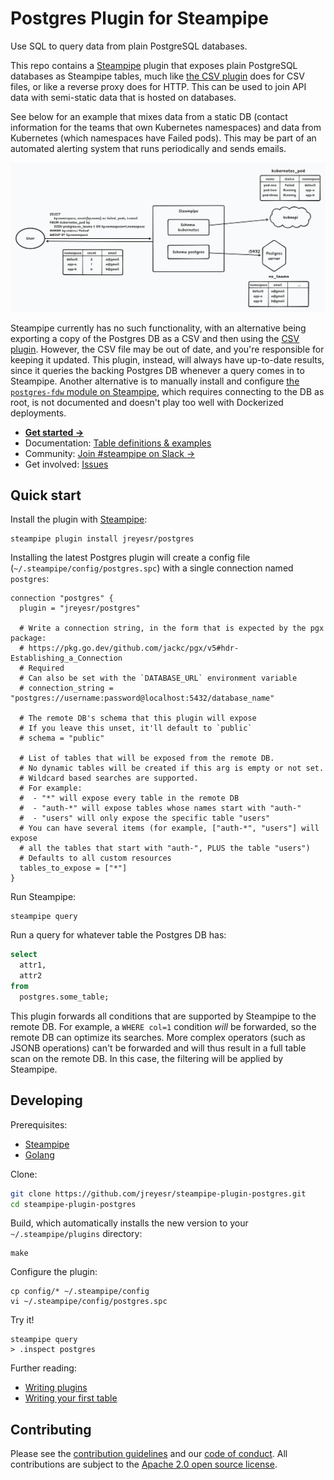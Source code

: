 # Postgres Plugin for Steampipe

Use SQL to query data from plain PostgreSQL databases.

This repo contains a [Steampipe](https://steampipe.io/) plugin that exposes plain PostgreSQL databases as Steampipe tables, much like [the CSV plugin](https://hub.steampipe.io/plugins/turbot/csv) does for CSV files, or like a reverse proxy does for HTTP. This can be used to join API data with semi-static data that is hosted on databases.

See below for an example that mixes data from a static DB (contact information for the teams that own Kubernetes namespaces) and data from Kubernetes (which namespaces have Failed pods). This may be part of an automated alerting system that runs periodically and sends emails.

![Alt text](docs/image.png)

Steampipe currently has no such functionality, with an alternative being exporting a copy of the Postgres DB as a CSV and then using the [CSV plugin](https://hub.steampipe.io/plugins/turbot/csv). However, the CSV file may be out of date, and you're responsible for keeping it updated. This plugin, instead, will always have up-to-date results, since it queries the backing Postgres DB whenever a query comes in to Steampipe. Another alternative is to manually install and configure [the `postgres-fdw` module on Steampipe](https://www.postgresql.org/docs/current/postgres-fdw.html), which requires connecting to the DB as root, is not documented and doesn't play too well with Dockerized deployments.

- **[Get started →](https://hub.steampipe.io/plugins/jreyesr/postgres)**
- Documentation: [Table definitions & examples](https://hub.steampipe.io/plugins/jreyesr/postgres/tables)
- Community: [Join #steampipe on Slack →](https://turbot.com/community/join)
- Get involved: [Issues](https://github.com/jreyesr/steampipe-plugin-postgres/issues)

## Quick start

Install the plugin with [Steampipe](https://steampipe.io):

```shell
steampipe plugin install jreyesr/postgres
```

Installing the latest Postgres plugin will create a config file (`~/.steampipe/config/postgres.spc`) with a single connection named `postgres`:

```hcl
connection "postgres" {
  plugin = "jreyesr/postgres"

  # Write a connection string, in the form that is expected by the pgx package:
  # https://pkg.go.dev/github.com/jackc/pgx/v5#hdr-Establishing_a_Connection
  # Required
  # Can also be set with the `DATABASE_URL` environment variable
  # connection_string = "postgres://username:password@localhost:5432/database_name"

  # The remote DB's schema that this plugin will expose
  # If you leave this unset, it'll default to `public`
  # schema = "public"

  # List of tables that will be exposed from the remote DB.
  # No dynamic tables will be created if this arg is empty or not set.
  # Wildcard based searches are supported.
  # For example:
  #  - "*" will expose every table in the remote DB
  #  - "auth-*" will expose tables whose names start with "auth-"
  #  - "users" will only expose the specific table "users"
  # You can have several items (for example, ["auth-*", "users"] will expose 
  # all the tables that start with "auth-", PLUS the table "users")
  # Defaults to all custom resources
  tables_to_expose = ["*"]
}
```

Run Steampipe:

```shell
steampipe query
```

Run a query for whatever table the Postgres DB has:

```sql
select
  attr1,
  attr2
from
  postgres.some_table;
```

This plugin forwards all conditions that are supported by Steampipe to the remote DB. For example, a `WHERE col=1` condition _will_ be forwarded, so the remote DB can optimize its searches. More complex operators (such as JSONB operations) can't be forwarded and will thus result in a full table scan on the remote DB. In this case, the filtering will be applied by Steampipe.

## Developing

Prerequisites:

- [Steampipe](https://steampipe.io/downloads)
- [Golang](https://golang.org/doc/install)

Clone:

```sh
git clone https://github.com/jreyesr/steampipe-plugin-postgres.git
cd steampipe-plugin-postgres
```

Build, which automatically installs the new version to your `~/.steampipe/plugins` directory:

```
make
```

Configure the plugin:

```
cp config/* ~/.steampipe/config
vi ~/.steampipe/config/postgres.spc
```

Try it!

```
steampipe query
> .inspect postgres
```

Further reading:

- [Writing plugins](https://steampipe.io/docs/develop/writing-plugins)
- [Writing your first table](https://steampipe.io/docs/develop/writing-your-first-table)

## Contributing

Please see the [contribution guidelines](https://github.com/turbot/steampipe/blob/main/CONTRIBUTING.md) and our [code of conduct](https://github.com/turbot/steampipe/blob/main/CODE_OF_CONDUCT.md). All contributions are subject to the [Apache 2.0 open source license](https://github.com/jreyesr/steampipe-plugin-postgres/blob/master/LICENSE.md).